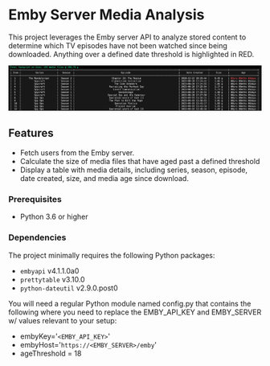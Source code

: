 # Emby Server Media Analysis
This project leverages the Emby server API to analyze stored content to determine which TV episodes have not been watched since being downloaded. Anything over a defined date threshold is highlighted in RED.

![output](/screenshots/script-output.png "output")

## Features

- Fetch users from the Emby server.
- Calculate the size of media files that have aged past a defined threshold
- Display a table with media details, including series, season, episode, date created, size, and media age since download.

### Prerequisites
- Python 3.6 or higher

### Dependencies

The project minimally requires the following Python packages:

- `embyapi` v4.1.1.0a0
- `prettytable` v3.10.0
- `python-dateutil` v2.9.0.post0

You will need a regular Python module named config.py that contains the following where you need to replace the EMBY_API_KEY and EMBY_SERVER w/ values relevant to your setup:
- embyKey='`<EMBY_API_KEY>`'
- embyHost='`https://<EMBY_SERVER>/emby`'
- ageThreshold = 18